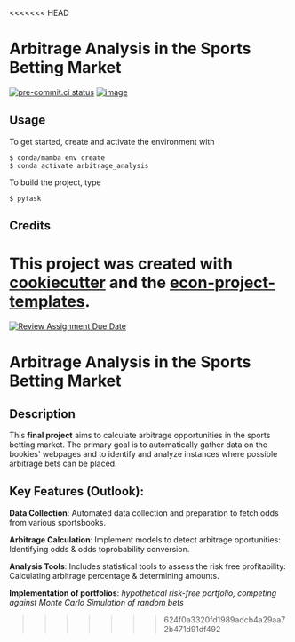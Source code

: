 <<<<<<< HEAD
# Arbitrage Analysis in the Sports Betting Market


[![pre-commit.ci status](https://results.pre-commit.ci/badge/github/s87thafe/arbitrage_analysis/main.svg)](https://results.pre-commit.ci/latest/github/s87thafe/arbitrage_analysis/main)
[![image](https://img.shields.io/badge/code%20style-black-000000.svg)](https://github.com/psf/black)

## Usage

To get started, create and activate the environment with

```console
$ conda/mamba env create
$ conda activate arbitrage_analysis
```

To build the project, type

```console
$ pytask
```

## Credits

This project was created with [cookiecutter](https://github.com/audreyr/cookiecutter)
and the
[econ-project-templates](https://github.com/OpenSourceEconomics/econ-project-templates).
=======
[![Review Assignment Due Date](https://classroom.github.com/assets/deadline-readme-button-24ddc0f5d75046c5622901739e7c5dd533143b0c8e959d652212380cedb1ea36.svg)](https://classroom.github.com/a/EVOsE4mq)

# Arbitrage Analysis in the Sports Betting Market

## Description

This **final project** aims to calculate arbitrage opportunities in the sports betting market. The primary goal is to automatically gather data on the bookies' webpages and to identify and analyze instances where possible arbitrage bets can be placed.

## Key Features (Outlook):

**Data Collection**: Automated data collection and preparation to fetch odds from various sportsbooks.

**Arbitrage Calculation**: Implement models to detect arbitrage oportunities: Identifying odds & odds toprobability conversion.

**Analysis Tools**: Includes statistical tools to assess the risk free profitability:  Calculating arbitrage percentage & determining amounts.

**Implementation of portfolios**: *hypothetical risk-free portfolio, competing against Monte Carlo Simulation of random bets*
>>>>>>> 624f0a3320fd1989adcb4a29aa72b471d91df492
